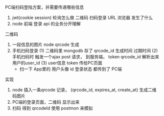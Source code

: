 PC端扫码登陆方案，并需要传递哪些信息

1. jwt(cookie session)  轮询怎么做    二维码   扫码登录
URL  浏览器  发生了什么
2. node   前端   登录   api 的业务分开理解


二维码
1. 一段信息的图片   node qrcode 生成
2. 手机扫码登录
    (1) 二维码里 mongodb 存了 qrcode_id  生成时间  过期时间
    (2) 手机扫码时 触发一个ajax post 请求， 到服务端， token  qrcode_id   解析出来用户的user_id
    (3) user信息  token 传给PC页面  
    - 扫一下 App里的  用户头像 id 登录状态  都传到了 PC端


实现
1. node 插入一条qrcode 记录， {qrcode_id, expires_at, create_at}  生成二维码图片
2. PC端的登录页面，二维码  显示出来
3. 扫码  得到 qrcodeId  使用 postmon 来模拟
